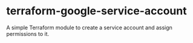 # terraform-google-service-account
A simple Terraform module to create a service account and assign permissions to it.
